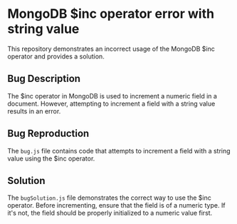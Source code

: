 # MongoDB $inc operator error with string value
This repository demonstrates an incorrect usage of the MongoDB $inc operator and provides a solution.

## Bug Description
The $inc operator in MongoDB is used to increment a numeric field in a document.  However, attempting to increment a field with a string value results in an error.

## Bug Reproduction
The `bug.js` file contains code that attempts to increment a field with a string value using the $inc operator.

## Solution
The `bugSolution.js` file demonstrates the correct way to use the $inc operator.  Before incrementing, ensure that the field is of a numeric type.  If it's not, the field should be properly initialized to a numeric value first.